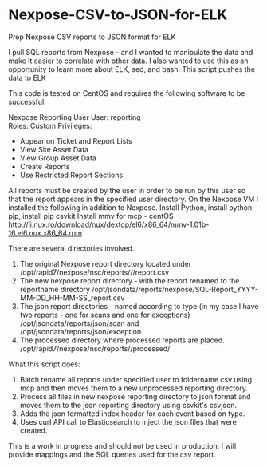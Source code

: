 # Nexpose-CSV-to-JSON-for-ELK
Prep Nexpose CSV reports to JSON format for ELK

I pull SQL reports from Nexpose - and I wanted to manipulate the data and make it easier to correlate with other data.
I also wanted to use this as an opportunity to learn more about ELK, sed, and bash.
This script pushes the data to ELK

This code is tested on CentOS and requires the following software to be successful:

Nexpose Reporting User
User: reporting<br>
Roles: Custom
Privileges:
* Appear on Ticket and Report Lists
* View Site Asset Data
* View Group Asset Data
* Create Reports
* Use Restricted Report Sections

All reports must be created by the user in order to be run by this user so that the report appears in the specified user directory.
On the Nexpose VM I installed the following in addition to Nexpose.
Install Python, install  python-pip, install pip csvkit
Install mmv for mcp - centOS http://li.nux.ro/download/nux/dextop/el6/x86_64/mmv-1.01b-16.el6.nux.x86_64.rpm

There are several directories involved.
1) The original Nexpose report directory located under
	/opt/rapid7/nexpose/nsc/reports/<user>/<reportname>/report.csv
2) The new nexpose report directory - with the report renamed to the reportname directory
	/opt/jsondata/reports/nexpose/SQL-Report_YYYY-MM-DD_HH-MM-SS_report.csv
3) The json report directories - named according to type (in my case I have two reports - one for scans and one for exceptions)
  /opt/jsondata/reports/json/scan and /opt/jsondata/reports/json/exception
4) The processed directory where processed reports are placed.
  /opt/rapid7/nexpose/nsc/reports/<user>/processed/
  
What this script does:
  
1) Batch rename all reports under specified user to foldername.csv using mcp and then moves them to a new unprocessed reporting directory.
2) Process all files in new nexpose reporting directory to json format and moves them to the json reporting directory using csvkit's csvjson.
3) Adds the json formatted index header for each event based on type.
3) Uses curl API call to Elasticsearch to inject the json files that were created.

This is a work in progress and should not be used in production.
I will provide mappings and the SQL queries used for the csv report.

  
  
